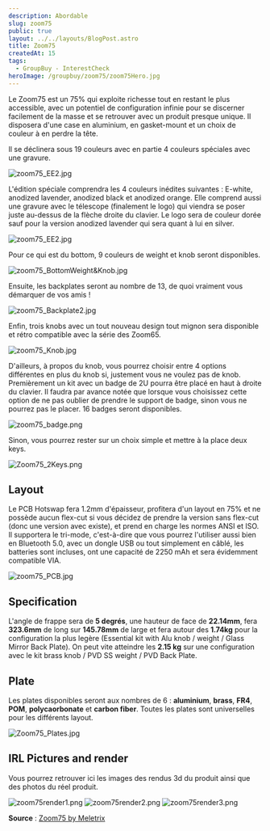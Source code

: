 ```yaml
---
description: Abordable
slug: zoom75
public: true
layout: ../../layouts/BlogPost.astro
title: Zoom75
createdAt: 15
tags:
  - GroupBuy - InterestCheck
heroImage: /groupbuy/zoom75/zoom75Hero.jpg
---
```



Le Zoom75 est un 75% qui exploite richesse tout en restant le plus accessible, avec un potentiel de configuration infinie pour se discerner facilement de la masse et se retrouver avec un produit presque unique. Il disposera d'une case en aluminium, en gasket-mount et un choix de couleur à en perdre la tête.

Il se déclinera sous 19 couleurs avec en partie 4 couleurs spéciales avec une gravure.

![zoom75_EE2.jpg](/groupbuy/zoom75/zoom75_EE2.jpg)

L'édition spéciale comprendra les 4 couleurs inédites suivantes : E-white, anodized lavender, anodized black et anodized orange. Elle comprend aussi une gravure avec le télescope (finalement le logo) qui viendra se poser juste au-dessus de la flèche droite du clavier. Le logo sera de couleur dorée sauf pour la version anodized lavender qui sera quant à lui en silver.

![zoom75_EE2.jpg](/groupbuy/zoom75/zoom75_SE2.jpg)

Pour ce qui est du bottom, 9 couleurs de weight et knob seront disponibles.

![zoom75_BottomWeight&Knob.jpg](/groupbuy/zoom75/zoom75_BottomWeight&Knob.jpg)

Ensuite, les backplates seront au nombre de 13, de quoi vraiment vous démarquer de vos amis !

![zoom75_Backplate2.jpg](/groupbuy/zoom75/zoom75_Backplate2.jpg)

Enfin, trois knobs avec un tout nouveau design tout mignon sera disponible et rétro compatible avec la série des Zoom65.

![zoom75_Knob.jpg](/groupbuy/zoom75/zoom75_Knob.jpg)

D'ailleurs, à propos du knob, vous pourrez choisir entre 4 options différentes en plus du knob si, justement vous ne voulez pas de knob. Premièrement un kit avec un badge de 2U pourra être placé en haut à droite du clavier. Il faudra par avance notée que lorsque vous choisissez cette option de ne pas oublier de prendre le support de badge, sinon vous ne pourrez pas le placer. 16 badges seront disponibles.

![zoom75_badge.png](/groupbuy/zoom75/zoom75_badge.png)

Sinon, vous pourrez rester sur un choix simple et mettre à la place deux keys.

![Zoom75_2Keys.png](/groupbuy/zoom75/Zoom75_2Keys.png)

## Layout

Le PCB Hotswap fera 1.2mm d'épaisseur, profitera d'un layout en 75% et ne possède aucun flex-cut si vous décidez de prendre la version sans flex-cut (donc une version avec existe), et prend en charge les normes ANSI et ISO. Il supportera le tri-mode, c'est-à-dire que vous pourrez l'utiliser aussi bien en Bluetooth 5.0, avec un dongle USB ou tout simplement en câblé, les batteries sont incluses, ont une capacité de 2250 mAh et sera évidemment compatible VIA.

![zoom75_PCB.jpg](/groupbuy/zoom75/zoom75_PCB.jpg)

## Specification

L'angle de frappe sera de **5 degrés**, une hauteur de face de **22.14mm**, fera **323.6mm** de long sur **145.78mm** de large et fera autour des **1.74kg** pour la configuration la plus legère (Essential kit with Alu knob / weight / Glass Mirror Back Plate). On peut vite atteindre les **2.15 kg** sur une configuration avec le kit brass knob / PVD SS weight / PVD Back Plate.

## Plate

Les plates disponibles seront aux nombres de 6 : **aluminium**, **brass**, **FR4**, **POM**, **polycaorbonate** et **carbon fiber**. Toutes les plates sont universelles pour les différents layout.

![Zoom75_Plates.jpg](/groupbuy/zoom75/Zoom75_Plates.jpg)

## IRL Pictures and render

Vous pourrez retrouver ici les images des rendus 3d du produit ainsi que des photos du réel produit.

![zoom75render1.png](/groupbuy/zoom75/zoom75render1.png)
![zoom75render2.png](/groupbuy/zoom75/zoom75render2.png)
![zoom75render3.png](/groupbuy/zoom75/zoom75render3.png)

**Source** : [Zoom75 by Meletrix](https://geekhack.org/index.php?topic=119026.0)